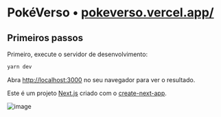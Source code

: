 # PokéVerso • [pokeverso.vercel.app/](https://pokeverso.vercel.app/)

## Primeiros passos

Primeiro, execute o servidor de desenvolvimento:

```bash
yarn dev
```

Abra [http://localhost:3000](http://localhost:3000) no seu navegador para ver o resultado.

Este é um projeto [Next.js](https://nextjs.org/) criado com o [create-next-app](https://github.com/vercel/next.js/tree/canary/packages/create-next-app).

![image](https://github.com/aletanus/pokeverse/assets/106698505/4a04c234-851b-4a78-9820-c4bc3c213662)

